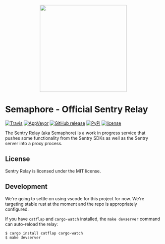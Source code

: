 <p align="center">
  <a href="https://sentry.io" target="_blank" align="center">
    <img src="https://sentry-brand.storage.googleapis.com/sentry-logo-black.png" width="280">
  </a>
  <br />
</p>

# Semaphore - Official Sentry Relay

[![Travis](https://img.shields.io/travis/getsentry/semaphore.svg)](https://travis-ci.org/getsentry/semaphore)
[![AppVeyor](https://img.shields.io/appveyor/ci/sentry/sentry-agent.svg)](https://ci.appveyor.com/project/sentry/sentry-agent)
[![GitHub release](https://img.shields.io/github/release/getsentry/semaphore.svg)](https://github.com/getsentry/semaphore/releases/latest)
[![PyPI](https://img.shields.io/pypi/v/semaphore.svg)](https://pypi.python.org/pypi/Semaphore)
[![license](https://img.shields.io/github/license/getsentry/semaphore.svg)](https://github.com/getsentry/semaphore/blob/master/LICENSE)

The Sentry Relay (aka Semaphore) is a work in progress service that pushes some
functionality from the Sentry SDKs as well as the Sentry server into a proxy process.

## License

Sentry Relay is licensed under the MIT license.

## Development

We're going to settle on using vscode for this project for now. We're targeting
stable rust at the moment and the repo is appropriately configured.

If you have `catflap` and `cargo-watch` installed, the `make devserver` command can auto-reload the
relay:

    $ cargo install catflap cargo-watch
    $ make devserver
